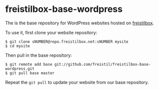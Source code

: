 freistilbox-base-wordpress
==========================

The is the base repository for WordPress websites hosted on [freistilbox](http://www.freistilbox.com).

To use it, first clone your website repository:

    $ git clone sNUMBER@repo.freistilbox.net:sNUMBER mysite
    $ cd mysite

Then pull in the base repository:

    $ git remote add base git://github.com/freistil/freistilbox-base-wordpress.git
    $ git pull base master

Repeat the `git pull` to update your website from our base repository.
